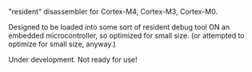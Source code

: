 "resident" disassembler for Cortex-M4, Cortex-M3, Cortex-M0.

Designed to be loaded into some sort of resident debug tool ON an embedded microcontroller, so optimized for small size. (or attempted to optimize for small size, anyway.)

Under development.  Not ready for use!